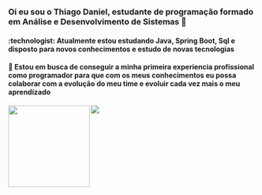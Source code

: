 <h3> Oi eu sou o Thiago Daniel, estudante de programação formado em Análise e Desenvolvimento de Sistemas 👋 </h3>
<h4> :technologist: Atualmente estou estudando Java, Spring Boot, Sql e disposto para novos conhecimentos e estudo de novas tecnologias </h4>
<h4> 🌱 Estou em busca de conseguir a minha primeira experiencia profissional como programador para 
  que com os meus conhecimentos eu possa colaborar com a evolução do meu time e evoluir cada vez mais o meu aprendizado </h4>

<div>
    <img height="165" align="left" src="https://github-readme-stats.vercel.app/api?username=thiagoDaniel&show_icons=true&theme=transparent" />
    <img src="https://github-readme-stats.vercel.app/api/top-langs/?username=thiagoDaniel&layout=compact" />

</div>
